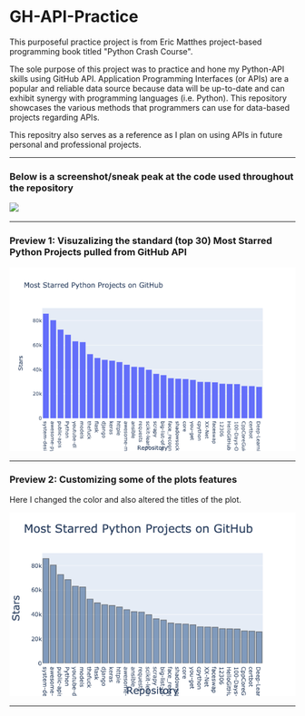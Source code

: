 # GH-API-Practice


This purposeful practice project is from Eric Matthes project-based programming book titled "Python Crash Course".

The sole purpose of this project was to practice and hone my Python-API skills using GitHub API. Application Programming Interfaces (or APIs) are a popular and reliable data source because data will be up-to-date and can exhibit synergy with programming languages (i.e. Python). This repository showcases the various methods that programmers can use for data-based projects regarding APIs. 

This repositry also serves as a reference as I plan on using APIs in future personal and professional projects.

---------------------------------------------------------------------------------------------------------------------------

### Below is a screenshot/sneak peak at the code used throughout the repository

![](preview/code.png)

------------------------------------------------------------------------------------------------------------------------------

### Preview 1: Visuzalizing the standard (top 30) Most Starred Python Projects pulled from GitHub API

![](preview/pt1.png)

------------------------------------------------------------------------------------------------------------------------------

### Preview 2: Customizing some of the plots features
Here I changed the color and also altered the titles of the plot.

![](preview/pt2.png)

------------------------------------------------------------------------------------------------------------------------------
